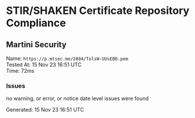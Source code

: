 # STIR/SHAKEN Certificate Repository Compliance

## Martini Security

Name: `https://p.mtsec.me/2884/TolsW-UUsEBO.pem`\
Tested At: 15 Nov 23 16:51 UTC\
Time: 72ms

### Issues

no warning, or error, or notice date level issues were found

Generated: 15 Nov 23 16:51 UTC